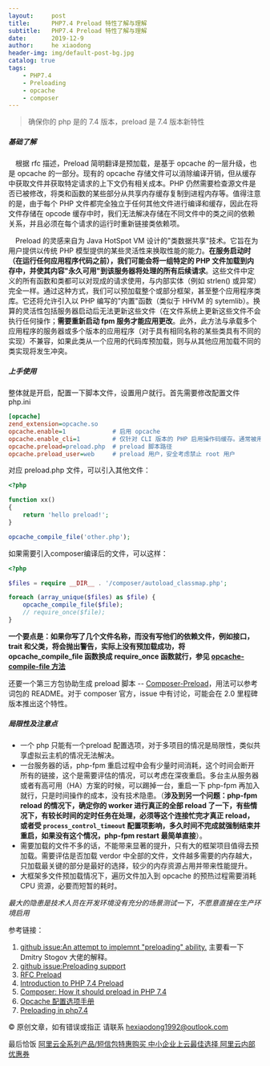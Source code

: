 ```yaml
---
layout:     post
title:      PHP7.4 Preload 特性了解与理解
subtitle:   PHP7.4 Preload 特性了解与理解
date:       2019-12-9
author:     he xiaodong
header-img: img/default-post-bg.jpg
catalog: true
tags:
    - PHP7.4
    - Preloading
    - opcache
    - composer
---
```


> 确保你的 php 是的 7.4 版本，preload 是 7.4 版本新特性

##### 基础了解
&ensp;&ensp;根据 rfc 描述，Preload 简明翻译是预加载，是基于 opcache 的一层升级，也是 opcache 的一部分。现有的 opcache 存储文件可以消除编译开销，但从缓存中获取文件并获取特定请求的上下文仍有相关成本。PHP 仍然需要检查源文件是否已被修改，将类和函数的某些部分从共享内存缓存复制到进程内存等。值得注意的是，由于每个 PHP 文件都完全独立于任何其他文件进行编译和缓存，因此在将文件存储在 opcode 缓存中时，我们无法解决存储在不同文件中的类之间的依赖关系，并且必须在每个请求的运行时重新链接类依赖项。

&ensp;&ensp;Preload 的灵感来自为 Java HotSpot VM 设计的"类数据共享"技术。它旨在为用户提供以传统 PHP 模型提供的某些灵活性来换取性能的能力。**在服务启动时（在运行任何应用程序代码之前），我们可能会将一组特定的 PHP 文件加载到内存中，并使其内容"永久可用"到该服务器将处理的所有后续请求**。这些文件中定义的所有函数和类都可以对现成的请求使用，与内部实体（例如 strlen() 或异常）完全一样。通过这种方式，我们可以预加载整个或部分框架，甚至整个应用程序类库。它还将允许引入以 PHP 编写的"内置"函数（类似于 HHVM 的 sytemlib）。换算的灵活性包括服务器启动后无法更新这些文件（在文件系统上更新这些文件不会执行任何操作；**需要重新启动 fpm 服务才能应用更改**。此外，此方法与承载多个应用程序的服务器或多个版本的应用程序（对于具有相同名称的某些类具有不同的实现）不兼容，如果此类从一个应用的代码库预加载，则与从其他应用加载不同的类实现将发生冲突。

##### 上手使用
整体就是开启，配置一下脚本文件，设置用户就行。首先需要修改配置文件 php.ini
```ini
[opcache]
zend_extension=opcache.so
opcache.enable=1             # 启用 opcache
opcache.enable_cli=1         # 仅针对 CLI 版本的 PHP 启用操作码缓存。通常被用来测试和调试。
opcache.preload=preload.php  # preload 脚本路径
opcache.preload_user=web     # preload 用户，安全考虑禁止 root 用户
```

对应 preload.php 文件，可以引入其他文件：

```php
<?php

function xx()
{
    return 'hello preload!';
}

opcache_compile_file('other.php');
```

如果需要引入composer编译后的文件，可以这样：

```php
<?php

$files = require __DIR__ . '/composer/autoload_classmap.php';

foreach (array_unique($files) as $file) {
    opcache_compile_file($file);
    // require_once($file);
}
```

**一个要点是：如果你写了几个文件名称，而没有写他们的依赖文件，例如接口，trait 和父类，将会抛出警告，实际上没有预加载成功，将 opcache_compile_file 函数换成 require_once 函数就行，参见 [opcache-compile-file 方法](https://www.php.net/manual/en/function.opcache-compile-file.php)**

还要一个第三方包协助生成 preload 脚本 -- [Composer-Preload](https://github.com/Ayesh/Composer-Preload)，用法可以参考词包的 README。对于 composer 官方，issue 中有讨论，可能会在 2.0 里程碑版本推出这个特性。

##### 局限性及注意点
- 一个 php 只能有一个preload 配置选项，对于多项目的情况是局限性，类似共享虚拟云主机的情况无法解决。
- 一台服务器的话，php-fpm 重启过程中会有少量时间消耗，这个时间会断开所有的链接，这个是需要评估的情况，可以考虑在深夜重启。多台主从服务器或者有高可用（HA）方案的时候，可以踢掉一台，重启一下 php-fpm 再加入就行，只是时间操作的成本，没有技术隐患。（**涉及到另一个问题：php-fpm reload 的情况下，确定你的 worker 进行真正的全部 reload 了一下，有些情况下，有较长时间的定时任务在处理，必须等这个连接忙完才真正 reload，或者受 `process_control_timeout` 配置项影响，多久时间不完成就强制结束并重启，如果没有这个情况，php-fpm restart 最简单直接**）。
- 需要加载的文件不多的话，不能带来显著的提升，只有大的框架项目值得去预加载。需要评估是否加载 verdor 中全部的文件，文件越多需要的内存越大，只加载最关键的部分是最好的选择，较少的内存资源占用并带来性能提升。
- 大框架多文件预加载情况下，遍历文件加入到 opcache 的预热过程需要消耗 CPU 资源，必要而短暂的耗时。

*最大的隐患是技术人员在开发环境没有充分的场景测试一下，不愿意直接在生产环境启用*



参考链接：
1. [github issue:An attempt to implemnt "preloading" ability.](https://github.com/php/php-src/pull/3538) 主要看一下 Dmitry Stogov 大佬的解释。
2. [github issue:Preloading support](https://github.com/composer/composer/issues/7777)
3. [RFC Preload](https://wiki.php.net/rfc/preload)
4. [Introduction to PHP 7.4 Preload](https://andrewdavis.me/post/introduction-to-php-7-4-preload/)
5. [Composer: How it should preload in PHP 7.4](https://medium.com/swlh/composer-how-it-should-preload-in-php-7-4-3f8d19fda40)
6. [Opcache 配置选项手册](https://www.php.net/manual/zh/opcache.configuration.php)
7. [Preloading in php7.4](https://stitcher.io/blog/preloading-in-php-74)

© 原创文章，如有错误或指正 请联系 hexiaodong1992@outlook.com 


最后恰饭 [阿里云全系列产品/短信包特惠购买 中小企业上云最佳选择 阿里云内部优惠券](https://www.aliyun.com/minisite/goods?userCode=0amqgcs9)